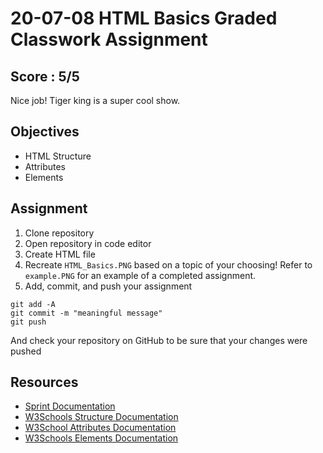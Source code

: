 # 20-07-08 HTML Basics Graded Classwork Assignment

## Score : 5/5
Nice job! Tiger king is a super cool show.

## Objectives
- HTML Structure
- Attributes
- Elements

## Assignment
1. Clone repository
2. Open repository in code editor
3. Create HTML file
4. Recreate `HTML_Basics.PNG` based on a topic of your choosing! Refer to `example.PNG` for an example of a completed assignment.
5. Add, commit, and push your assignment
```
git add -A
git commit -m "meaningful message"
git push
```
And check your repository on GitHub to be sure that your changes were pushed
## Resources
- [Sprint Documentation](https://github.com/Kevin-CodeCrew/coding_concepts_sprint_2/blob/master/Introduction_to_HTML.md)
- [W3Schools Structure Documentation](https://www.w3schools.com/html/html_basic.asp)
- [W3School Attributes Documentation](https://www.w3schools.com/html/html_attributes.asp)
- [W3Schools Elements Documentation](https://www.w3schools.com/html/html_elements.asp)

